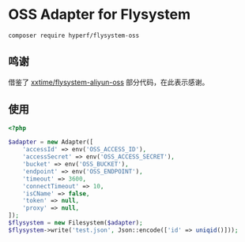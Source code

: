 # OSS Adapter for Flysystem

```
composer require hyperf/flysystem-oss
```

## 鸣谢

借鉴了 [xxtime/flysystem-aliyun-oss](https://github.com/xxtime/flysystem-aliyun-oss) 部分代码，在此表示感谢。

## 使用

```php
<?php

$adapter = new Adapter([
    'accessId' => env('OSS_ACCESS_ID'),
    'accessSecret' => env('OSS_ACCESS_SECRET'),
    'bucket' => env('OSS_BUCKET'),
    'endpoint' => env('OSS_ENDPOINT'),
    'timeout' => 3600,
    'connectTimeout' => 10,
    'isCName' => false,
    'token' => null,
    'proxy' => null,
]);
$flysystem = new Filesystem($adapter);
$flysystem->write('test.json', Json::encode(['id' => uniqid()]));
```
